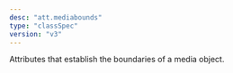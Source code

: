 ```yaml
---
desc: "att.mediabounds"
type: "classSpec"
version: "v3"
---
```


Attributes that establish the boundaries of a media object.
